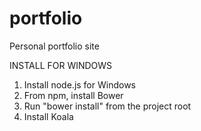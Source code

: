 portfolio
=========

Personal portfolio site

INSTALL FOR WINDOWS

1. Install node.js for Windows
2. From npm, install Bower
3. Run "bower install" from the project root
4. Install Koala